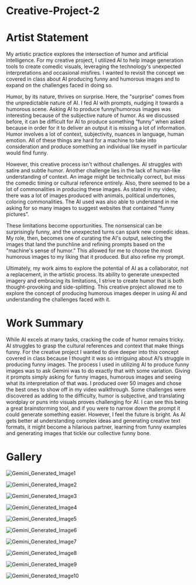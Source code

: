 # Creative-Project-2

# Artist Statement 
My artistic practice explores the intersection of humor and artificial intelligence. For my creative project, I utilized AI to help image generation tools to create comedic visuals, leveraging the technology's unexpected interpretations and occasional misfires. I wanted to revisit the concept we covered in class about AI producing funny and humorous images and to expand on the challenges faced in doing so.

Humor, by its nature, thrives on surprise. Here, the "surprise" comes from the unpredictable nature of AI. I fed AI with prompts, nudging it towards a humorous scene. Asking AI to produce funny/humorous images was interesting because of the subjective nature of humor. As we discussed before, it can be difficult for AI to produce something “funny” when asked because in order for it to deliver an output it is missing a lot of information. Humor involves a lot of context, subjectivity, nuances in language, human emotion. All of these things are hard for a machine to take into consideration and produce something an individual like myself in particular would find funny. 

However, this creative process isn't without challenges. AI struggles with satire and subtle humor. Another challenge lies in the lack of human-like understanding of context. An image might be technically correct, but miss the comedic timing or cultural reference entirely. Also, there seemed to be a lot of commonalities in producing these images. As stated in my video, there was a lot of images produced with animals, political undertones, coloring commonalities. The AI used was also able to understand in me asking for so many images to suggest websites that contained “funny pictures”. 

These limitations become opportunities. The nonsensical can be surprisingly funny, and the unexpected turns can spark new comedic ideas. My role, then, becomes one of curating the AI's output, selecting the images that land the punchline and refining prompts based on the "machine's sense of humor." This allowed for me to choose the most humorous images to my liking that it produced. But also refine my prompt. 

Ultimately, my work aims to explore the potential of AI as a collaborator, not a replacement, in the artistic process. Its ability to generate unexpected imagery and embracing its limitations, I strive to create humor that is both thought-provoking and side-splitting. This creative project allowed me to explore the concept of producing humorous images deeper in using AI and understanding the challenges faced with it. 


# Work Summary
While AI excels at many tasks, cracking the code of humor remains tricky. AI struggles to grasp the cultural references and context that make things funny. For the creative project I wanted to dive deeper into this concept covered in class because I thought it was so intriguing about AI’s struggle in producing funny images. The process I used in utilizing AI to produce funny images was to ask Gemini was to do exactly that with some variation. Giving it prompts simply asking for funny images, humorous images and seeing what its interpretation of that was. I produced over 50 images and chose the best ones to show off in my video walkthrough. Some challenges were discovered as adding to the difficulty, humor is subjective, and translating wordplay or puns into visuals proves challenging for AI. I can see this being a great brainstorming tool, and if you were to narrow down the prompt it could generate something easier. However, I feel the future is bright. As AI gets better at understanding complex ideas and generating creative text formats, it might become a hilarious partner, learning from funny examples and generating images that tickle our collective funny bone. 

# Gallery 
![Gemini_Generated_Image1](https://github.com/Vo685899/Creative-Project-2/assets/143039377/483d8138-a7d8-4d4e-a9b7-c2c571514700)

![Gemini_Generated_Image2](https://github.com/Vo685899/Creative-Project-2/assets/143039377/f160749e-60d7-493a-bff0-c719300c4295)

![Gemini_Generated_Image3](https://github.com/Vo685899/Creative-Project-2/assets/143039377/8bc94f57-19b7-43ab-98a1-1f0fc43fe222)

![Gemini_Generated_Image4](https://github.com/Vo685899/Creative-Project-2/assets/143039377/fa04da55-c2ea-4509-adb1-0c52da5eabf3)

![Gemini_Generated_Image5](https://github.com/Vo685899/Creative-Project-2/assets/143039377/b0cd2c7d-5db5-4f0a-80cc-bddfef6a5458)

![Gemini_Generated_Image6](https://github.com/Vo685899/Creative-Project-2/assets/143039377/02d07be9-7228-4e78-bbb9-ffa99eb0bddd)

![Gemini_Generated_Image7](https://github.com/Vo685899/Creative-Project-2/assets/143039377/b882f54a-1038-4a0c-9c66-5d2163a37f25)

![Gemini_Generated_Image8](https://github.com/Vo685899/Creative-Project-2/assets/143039377/b8f52c59-5442-47f6-8e21-ff1a0d110bde)

![Gemini_Generated_Image9](https://github.com/Vo685899/Creative-Project-2/assets/143039377/b2ab765f-3663-45d6-b20f-e16b38e9922b)

![Gemini_Generated_Image10](https://github.com/Vo685899/Creative-Project-2/assets/143039377/e3605b22-b18e-4395-a09c-dbe474e891c4)


